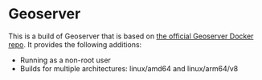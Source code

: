 # Geoserver

This is a build of Geoserver that is based on [the official Geoserver Docker repo](https://github.com/geoserver/docker). It provides the following additions:

- Running as a non-root user
- Builds for multiple architectures: linux/amd64 and linux/arm64/v8
